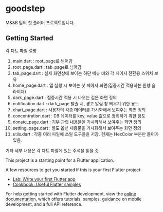 # goodstep

M&&B 팀의 첫 플러터 프로젝트입니다.

## Getting Started

각 다트 파일 설명
1. main.dart : root_page로 넘어감
2. root_page.dart : tab_page로 넘어감
3. tab_page.dart : 실제 화면상에 보이는 하단 메뉴 바와 각 페이지 전환용 스위치 보유
4. home_page.dart : 앱 실행 시 보이는 첫 페이지 화면(집중시간 적용하는 원형 슬라이더)
5. dark_page.dart : 집중시간 적용 시 나오는 검은 화면 정의
6. notification.dart : dark_page 탈출 시, 경고 알림 창 띄우기 위한 용도
7. chart_page.dart : 사용자의 각종 데이터를 가시화해서 보여주는 화면 정의
8. concentration.dart : DB 데이터를 key, value 값으로 정리하기 위한 용도
9. donate_page.dart : 기부 관련 내용물을 가시화해서 보여주는 화면 정의
10. setting_page.dart : 별도 옵션 내용물을 가시화해서 보여주는 화면 정의
11. utils.dart : 각종 여러 파일에 쓰일 도구들을 저장. 현재는 HexColor 부분만 들어가 있음.

기타 세부 내용은 각 다트 파일에 있는 주석을 읽을 것

This project is a starting point for a Flutter application.

A few resources to get you started if this is your first Flutter project:

- [Lab: Write your first Flutter app](https://docs.flutter.dev/get-started/codelab)
- [Cookbook: Useful Flutter samples](https://docs.flutter.dev/cookbook)

For help getting started with Flutter development, view the
[online documentation](https://docs.flutter.dev/), which offers tutorials,
samples, guidance on mobile development, and a full API reference.
